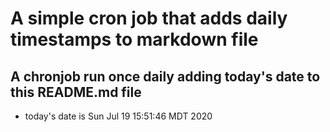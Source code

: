 A simple cron job that adds daily timestamps to markdown file
============================================================
## A chronjob run once daily adding today's date to this README.md file
* today's date is Sun Jul 19 15:51:46 MDT 2020
